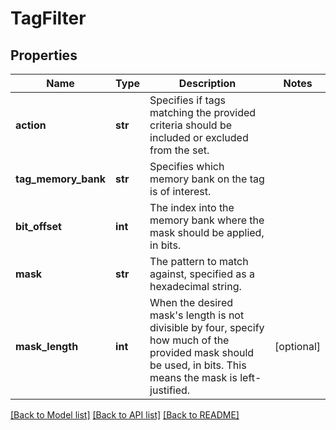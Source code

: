 # TagFilter

## Properties
Name | Type | Description | Notes
------------ | ------------- | ------------- | -------------
**action** | **str** | Specifies if tags matching the provided criteria should be included or excluded from the set. | 
**tag_memory_bank** | **str** | Specifies which memory bank on the tag is of interest. | 
**bit_offset** | **int** | The index into the memory bank where the mask should be applied, in bits. | 
**mask** | **str** | The pattern to match against, specified as a hexadecimal string. | 
**mask_length** | **int** | When the desired mask&#39;s length is not divisible by four, specify how much of the provided mask should be used, in bits. This means the mask is left-justified.  | [optional] 

[[Back to Model list]](../README.md#documentation-for-models) [[Back to API list]](../README.md#documentation-for-api-endpoints) [[Back to README]](../README.md)


